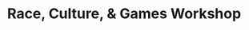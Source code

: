 ---
layout: default
category: session
id: race-culture-games-workshop
title: Race, Culture, &amp; Games Workshop
permalink: /schedule#race-culture-games-workshop

day: Friday
time: 8&colon;00pm - 9&colon;00pm
timeorder: 5
room: Rm. 845

talks:
  - Building Safer Communities
---